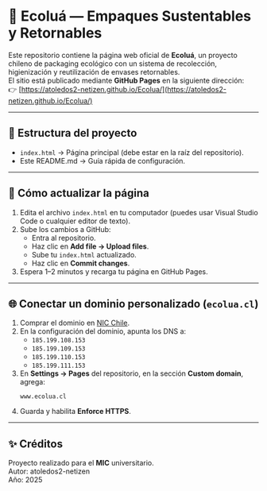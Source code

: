 # 🌱 Ecoluá — Empaques Sustentables y Retornables

Este repositorio contiene la página web oficial de **Ecoluá**, un proyecto chileno de packaging ecológico con un sistema de recolección, higienización y reutilización de envases retornables.  
El sitio está publicado mediante **GitHub Pages** en la siguiente dirección:  
👉 [https://atoledos2-netizen.github.io/Ecolua/](https://atoledos2-netizen.github.io/Ecolua/)

---

## 📂 Estructura del proyecto
- `index.html` → Página principal (debe estar en la raíz del repositorio).
- Este README.md → Guía rápida de configuración.

---

## 🚀 Cómo actualizar la página
1. Edita el archivo `index.html` en tu computador (puedes usar Visual Studio Code o cualquier editor de texto).  
2. Sube los cambios a GitHub:  
   - Entra al repositorio.  
   - Haz clic en **Add file → Upload files**.  
   - Sube tu `index.html` actualizado.  
   - Haz clic en **Commit changes**.  
3. Espera 1–2 minutos y recarga tu página en GitHub Pages.

---

## 🌐 Conectar un dominio personalizado (`ecolua.cl`)
1. Comprar el dominio en [NIC Chile](https://www.nic.cl).  
2. En la configuración del dominio, apunta los DNS a:  
   - `185.199.108.153`  
   - `185.199.109.153`  
   - `185.199.110.153`  
   - `185.199.111.153`  
3. En **Settings → Pages** del repositorio, en la sección **Custom domain**, agrega:  
   ```
   www.ecolua.cl
   ```
4. Guarda y habilita **Enforce HTTPS**.  

---

## ✨ Créditos
Proyecto realizado para el **MIC** universitario.  
Autor: atoledos2-netizen  
Año: 2025  
